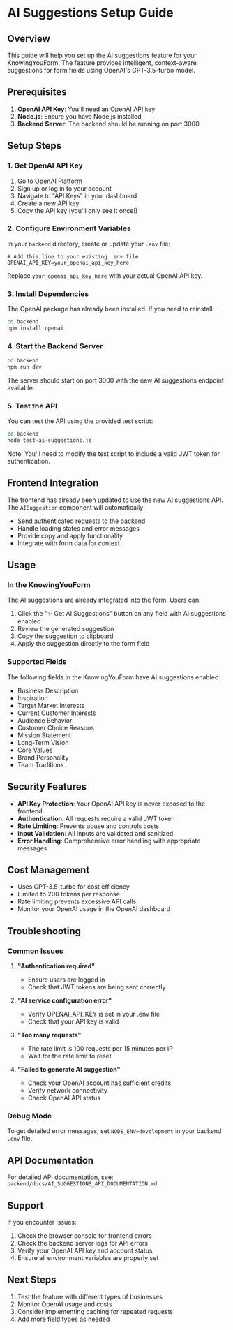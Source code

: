 # AI Suggestions Setup Guide

## Overview

This guide will help you set up the AI suggestions feature for your KnowingYouForm. The feature provides intelligent, context-aware suggestions for form fields using OpenAI's GPT-3.5-turbo model.

## Prerequisites

1. **OpenAI API Key**: You'll need an OpenAI API key
2. **Node.js**: Ensure you have Node.js installed
3. **Backend Server**: The backend should be running on port 3000

## Setup Steps

### 1. Get OpenAI API Key

1. Go to [OpenAI Platform](https://platform.openai.com/)
2. Sign up or log in to your account
3. Navigate to "API Keys" in your dashboard
4. Create a new API key
5. Copy the API key (you'll only see it once!)

### 2. Configure Environment Variables

In your `backend` directory, create or update your `.env` file:

```env
# Add this line to your existing .env file
OPENAI_API_KEY=your_openai_api_key_here
```

Replace `your_openai_api_key_here` with your actual OpenAI API key.

### 3. Install Dependencies

The OpenAI package has already been installed. If you need to reinstall:

```bash
cd backend
npm install openai
```

### 4. Start the Backend Server

```bash
cd backend
npm run dev
```

The server should start on port 3000 with the new AI suggestions endpoint available.

### 5. Test the API

You can test the API using the provided test script:

```bash
cd backend
node test-ai-suggestions.js
```

Note: You'll need to modify the test script to include a valid JWT token for authentication.

## Frontend Integration

The frontend has already been updated to use the new AI suggestions API. The `AISuggestion` component will automatically:

- Send authenticated requests to the backend
- Handle loading states and error messages
- Provide copy and apply functionality
- Integrate with form data for context

## Usage

### In the KnowingYouForm

The AI suggestions are already integrated into the form. Users can:

1. Click the "✨ Get AI Suggestions" button on any field with AI suggestions enabled
2. Review the generated suggestion
3. Copy the suggestion to clipboard
4. Apply the suggestion directly to the form field

### Supported Fields

The following fields in the KnowingYouForm have AI suggestions enabled:

- Business Description
- Inspiration
- Target Market Interests
- Current Customer Interests
- Audience Behavior
- Customer Choice Reasons
- Mission Statement
- Long-Term Vision
- Core Values
- Brand Personality
- Team Traditions

## Security Features

- **API Key Protection**: Your OpenAI API key is never exposed to the frontend
- **Authentication**: All requests require a valid JWT token
- **Rate Limiting**: Prevents abuse and controls costs
- **Input Validation**: All inputs are validated and sanitized
- **Error Handling**: Comprehensive error handling with appropriate messages

## Cost Management

- Uses GPT-3.5-turbo for cost efficiency
- Limited to 200 tokens per response
- Rate limiting prevents excessive API calls
- Monitor your OpenAI usage in the OpenAI dashboard

## Troubleshooting

### Common Issues

1. **"Authentication required"**
   - Ensure users are logged in
   - Check that JWT tokens are being sent correctly

2. **"AI service configuration error"**
   - Verify OPENAI_API_KEY is set in your .env file
   - Check that your API key is valid

3. **"Too many requests"**
   - The rate limit is 100 requests per 15 minutes per IP
   - Wait for the rate limit to reset

4. **"Failed to generate AI suggestion"**
   - Check your OpenAI account has sufficient credits
   - Verify network connectivity
   - Check OpenAI API status

### Debug Mode

To get detailed error messages, set `NODE_ENV=development` in your backend `.env` file.

## API Documentation

For detailed API documentation, see: `backend/docs/AI_SUGGESTIONS_API_DOCUMENTATION.md`

## Support

If you encounter issues:

1. Check the browser console for frontend errors
2. Check the backend server logs for API errors
3. Verify your OpenAI API key and account status
4. Ensure all environment variables are properly set

## Next Steps

1. Test the feature with different types of businesses
2. Monitor OpenAI usage and costs
3. Consider implementing caching for repeated requests
4. Add more field types as needed
